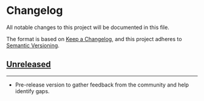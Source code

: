 # Changelog

All notable changes to this project will be documented in this file.

The format is based on [Keep a Changelog](https://keepachangelog.com/en/1.0.0/),
and this project adheres to [Semantic Versioning](https://semver.org/spec/v2.0.0.html).

## [Unreleased]

---

- Pre-release version to gather feedback from the community and help identify gaps.

[Unreleased]: https://github.com/michaeljolley/grapeape/compare/64d592a...HEAD

